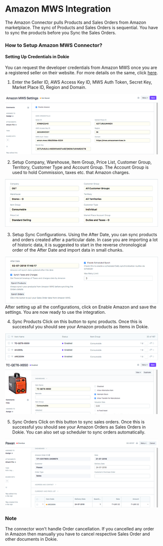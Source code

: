 <!-- add-breadcrumbs -->
# Amazon MWS Integration
 The Amazon Connector pulls Products and Sales Orders from Amazon marketplace.
 The sync of Products and Sales Orders is sequential. You have to sync the products before you Sync the Sales Orders.

### How to Setup Amazon MWS Connector?

#### Setting Up Credentials  in Dokie

You can request the developer credentials from Amazon MWS once you are a registered seller on their website. For more details on the same, click [here](https://docs.developer.amazonservices.com/en_ES/dev_guide/DG_Registering.md).

 1. Enter the Seller ID, AWS Access Key ID, MWS Auth Token, Secret Key, Market Place ID, Region and Domain.
<img class="screenshot" alt="Setup Credentials" src="./assets/amazon_mws_settings_1.png">

 2. Setup Company, Warehouse, Item Group, Price List, Customer Group, Territory, Customer Type and Account Group.
   The Account Group is used to hold Commission, taxes etc. that Amazon charges.
<img class="screenshot" alt="Dokie Configurations" src="./assets/amazon_mws_settings_2.png">
 
 3. Setup Sync Configurations.
   Using the After Date, you can sync products and orders created after a particular date. In case you are importing a lot of historic data, it is suggested to start in the reverse chronological order of the After Date and import data in small chunks.
<img class="screenshot" alt="Sync Configurations" src="./assets/amazon_mws_settings_3.png">
After setting up all the configurations, click on Enable Amazon and save the settings. You are now ready to use the
integration.
 
 4. Sync Products
   Click on this button to sync products. Once this is successful you should see your Amazon products
   as Items in Dokie.
<img class="screenshot" alt="Sync Configurations" src="./assets/amazon_mws_settings_4.png">
<img class="screenshot" alt="Sync Configurations" src="./assets/amazon_mws_settings_5.png">
 
 5. Sync Orders
   Click on this button to sync sales orders. Once this is successful you should see your Amazon Orders
   as Sales Orders in Dokie. You can also set up scheduler to sync orders automatically.
<img class="screenshot" alt="Sync Configurations" src="./assets/amazon_mws_settings_6.png">

### Note
 
The connector won't handle Order cancellation. If you cancelled any order in Amazon then manually you have to cancel respective Sales Order and other documents in Dokie.

